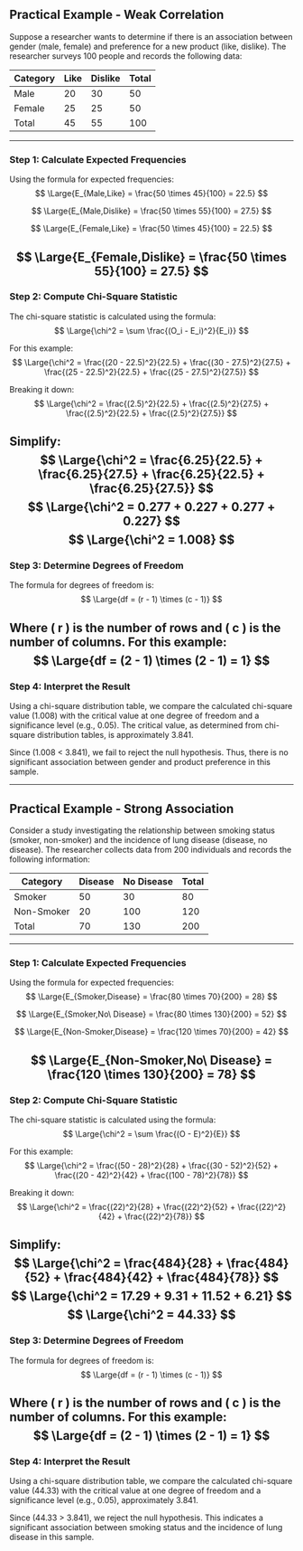 ## Practical Example - Weak Correlation

Suppose a researcher wants to determine if there is an association between gender (male, female) and preference for a new product (like, dislike). The researcher surveys 100 people and records the following data:

| Category | Like | Dislike | Total |
|----------|------|---------|-------|
| Male     | 20   | 30      | 50    |
| Female   | 25   | 25      | 50    |
| Total    | 45   | 55      | 100   |

---

### Step 1: Calculate Expected Frequencies

Using the formula for expected frequencies:
$$
\Large{E_{Male,Like} = \frac{50 \times 45}{100} = 22.5}
$$

$$
\Large{E_{Male,Dislike} = \frac{50 \times 55}{100} = 27.5}
$$

$$
\Large{E_{Female,Like} = \frac{50 \times 45}{100} = 22.5}
$$

$$
\Large{E_{Female,Dislike} = \frac{50 \times 55}{100} = 27.5}
$$
---

### Step 2: Compute Chi-Square Statistic

The chi-square statistic is calculated using the formula:
$$
\Large{\chi^2 = \sum \frac{(O_i - E_i)^2}{E_i}}
$$

For this example:
$$
\Large{\chi^2 = \frac{(20 - 22.5)^2}{22.5} + \frac{(30 - 27.5)^2}{27.5} + \frac{(25 - 22.5)^2}{22.5} + \frac{(25 - 27.5)^2}{27.5}}
$$

Breaking it down:
$$
\Large{\chi^2 = \frac{(2.5)^2}{22.5} + \frac{(2.5)^2}{27.5} + \frac{(2.5)^2}{22.5} + \frac{(2.5)^2}{27.5}}
$$

Simplify:
$$
\Large{\chi^2 = \frac{6.25}{22.5} + \frac{6.25}{27.5} + \frac{6.25}{22.5} + \frac{6.25}{27.5}}
$$
$$
\Large{\chi^2 = 0.277 + 0.227 + 0.277 + 0.227}
$$
$$
\Large{\chi^2 = 1.008}
$$
---

### Step 3: Determine Degrees of Freedom

The formula for degrees of freedom is:
$$
\Large{df = (r - 1) \times (c - 1)}
$$

Where \( r \) is the number of rows and \( c \) is the number of columns. For this example:
$$
\Large{df = (2 - 1) \times (2 - 1) = 1}
$$
---

### Step 4: Interpret the Result

Using a chi-square distribution table, we compare the calculated chi-square value (1.008) with the critical value at one degree of freedom and a significance level (e.g., 0.05). The critical value, as determined from chi-square distribution tables, is approximately 3.841.

Since (1.008 < 3.841), we fail to reject the null hypothesis. Thus, there is no significant association between gender and product preference in this sample.

---

## Practical Example - Strong Association

Consider a study investigating the relationship between smoking status (smoker, non-smoker) and the incidence of lung disease (disease, no disease). The researcher collects data from 200 individuals and records the following information:

| Category   | Disease | No Disease | Total |
|------------|---------|------------|-------|
| Smoker     | 50      | 30         | 80    |
| Non-Smoker | 20      | 100        | 120   |
| Total      | 70      | 130        | 200   |

---

### Step 1: Calculate Expected Frequencies

Using the formula for expected frequencies:
$$
\Large{E_{Smoker,Disease} = \frac{80 \times 70}{200} = 28}
$$

$$
\Large{E_{Smoker,No\ Disease} = \frac{80 \times 130}{200} = 52}
$$

$$
\Large{E_{Non-Smoker,Disease} = \frac{120 \times 70}{200} = 42}
$$

$$
\Large{E_{Non-Smoker,No\ Disease} = \frac{120 \times 130}{200} = 78}
$$
---

### Step 2: Compute Chi-Square Statistic

The chi-square statistic is calculated using the formula:
$$
\Large{\chi^2 = \sum \frac{(O - E)^2}{E}}
$$

For this example:
$$
\Large{\chi^2 = \frac{(50 - 28)^2}{28} + \frac{(30 - 52)^2}{52} + \frac{(20 - 42)^2}{42} + \frac{(100 - 78)^2}{78}}
$$

Breaking it down:
$$
\Large{\chi^2 = \frac{(22)^2}{28} + \frac{(22)^2}{52} + \frac{(22)^2}{42} + \frac{(22)^2}{78}}
$$

Simplify:
$$
\Large{\chi^2 = \frac{484}{28} + \frac{484}{52} + \frac{484}{42} + \frac{484}{78}}
$$
$$
\Large{\chi^2 = 17.29 + 9.31 + 11.52 + 6.21}
$$
$$
\Large{\chi^2 = 44.33}
$$
---

### Step 3: Determine Degrees of Freedom

The formula for degrees of freedom is:
$$
\Large{df = (r - 1) \times (c - 1)}
$$

Where \( r \) is the number of rows and \( c \) is the number of columns. For this example:
$$
\Large{df = (2 - 1) \times (2 - 1) = 1}
$$
---

### Step 4: Interpret the Result

Using a chi-square distribution table, we compare the calculated chi-square value (44.33) with the critical value at one degree of freedom and a significance level (e.g., 0.05), approximately 3.841. 

Since (44.33 > 3.841), we reject the null hypothesis. This indicates a significant association between smoking status and the incidence of lung disease in this sample.
